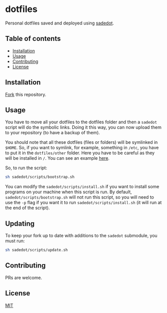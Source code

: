 # dotfiles

Personal dotfiles saved and deployed using [sadedot][3].

## Table of contents
  - [Installation <a name="installation"></a>](#installation-)
  - [Usage <a name="usage"></a>](#usage-)
  - [Contributing <a name="contributing"></a>](#contributing-)
  - [License <a name="license"></a>](#license-)

## Installation <a name="installation"></a>

[Fork][1] this repository.

## Usage <a name="usage"></a>

You have to move all your dotfiles to the dotfiles folder and then a `sadedot` script will do the symbolic links. Doing it this way, you can now upload them to your repository (to have a backup of them).

You should note that all these dotfiles (files or folders) will be symlinked in `$HOME`. So, if you want to symlink, for example, something in `/etc`, you have to put it in the `dotfiles/other` folder. Here you have to be careful as they will be installed in `/`. You can see an example [here][2].

So, to run the script:

```bash
sh sadedot/scripts/bootstrap.sh
```

You can modify the `sadedot/scripts/install.sh` if you want to install some programs on your machine when this script is run. By default, `sadedot/scripts/bootstrap.sh` will not run this script, so you will need to use the `-p` flag if you want it to run `sadedot/scripts/install.sh` (it will run at the end of the script).

## Updating

To keep your fork up to date with additions to the `sadedot` submodule, you must run:

```bash
sh sadedot/scripts/update.sh
```

## Contributing <a name="contributing"></a>
PRs are welcome.

## License <a name="license"></a>
[MIT](https://raw.githubusercontent.com/santilococo/dotfiles/master/LICENSE.md)

[1]: https://github.com/santilococo/dotfiles/fork
[2]: https://github.com/santilococo/dotfiles/tree/master/dotfiles/other
[3]: https://github.com/santilococo/sadedot

